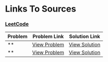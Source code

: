 # Links To Sources

### [LeetCode](https://leetcode.com)

|        Problem                              |              Problem Link                                               |                     Solution Link                   |
|---------------------------------------------|-------------------------------------------------------------------------|-----------------------------------------------------|
| **                                   | [View Problem](https://leetcode.com/problems/-sum/)                  | [View Solution](.py)          
| **                           | [View Problem](https://leetcode.com/problems/add-two-numbers/)          | [View Solution](.py)          
